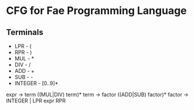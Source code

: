 # CFG for Fae Programming Language

## Terminals
* LPR     - (
* RPR     - )
* MUL     - *
* DIV     - /
* ADD     - +
* SUB     - -
* INTEGER - [0..9]*

expr -> term ((MUL|DIV) term)*
term -> factor ((ADD|SUB) factor)*
factor -> INTEGER | LPR expr RPR
